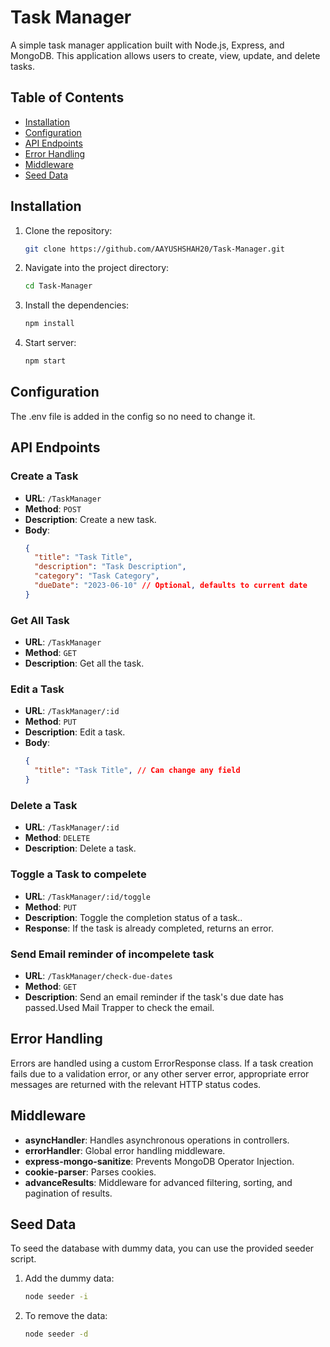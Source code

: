 # Task Manager

A simple task manager application built with Node.js, Express, and MongoDB. This application allows users to create, view, update, and delete tasks.

## Table of Contents

- [Installation](#installation)
- [Configuration](#configuration)
- [API Endpoints](#api-endpoints)
- [Error Handling](#error-handling)
- [Middleware](#middleware)
- [Seed Data](#seed-data)

## Installation

1. Clone the repository:

   ```bash
   git clone https://github.com/AAYUSHSHAH20/Task-Manager.git

2. Navigate into the project directory:

   ```bash
   cd Task-Manager

3. Install the dependencies:

   ```bash
   npm install
4. Start server:

   ```bash
   npm start

## Configuration

The .env file is added in the config so no need to change it.

## API Endpoints

### Create a Task

- **URL**: `/TaskManager`
- **Method**: `POST`
- **Description**: Create a new task.
- **Body**:
  ```json
  {
    "title": "Task Title",
    "description": "Task Description",
    "category": "Task Category",
    "dueDate": "2023-06-10" // Optional, defaults to current date
  }

### Get All Task

- **URL**: `/TaskManager`
- **Method**: `GET`
- **Description**: Get all the task.

### Edit a Task

- **URL**: `/TaskManager/:id`
- **Method**: `PUT`
- **Description**: Edit a task.
- **Body**:
  ```json
  {
    "title": "Task Title", // Can change any field
  }

### Delete a Task

- **URL**: `/TaskManager/:id`
- **Method**: `DELETE`
- **Description**: Delete a task.

### Toggle a Task to compelete

- **URL**: `/TaskManager/:id/toggle`
- **Method**: `PUT`
- **Description**: Toggle the completion status of a task..
- **Response**: If the task is already completed, returns an error.

### Send Email reminder of incompelete task

- **URL**: `/TaskManager/check-due-dates`
- **Method**: `GET`
- **Description**: Send an email reminder if the task's due date has passed.Used Mail Trapper to check the email.

## Error Handling

Errors are handled using a custom ErrorResponse class. If a task creation fails due to a validation error, or any other server error, appropriate error messages are returned with the relevant HTTP status codes.

## Middleware

- **asyncHandler**: Handles asynchronous operations in controllers.
- **errorHandler**: Global error handling middleware.
- **express-mongo-sanitize**: Prevents MongoDB Operator Injection.
- **cookie-parser**: Parses cookies.
- **advanceResults**: Middleware for advanced filtering, sorting, and pagination of results.

## Seed Data

To seed the database with dummy data, you can use the provided seeder script.

1. Add the dummy data:

   ```bash
   node seeder -i
2. To remove the data:

      ```bash
   node seeder -d
  
